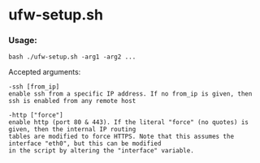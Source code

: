 
# ufw-setup.sh

### Usage: 

    bash ./ufw-setup.sh -arg1 -arg2 ...

Accepted arguments: 

    -ssh [from_ip]
    enable ssh from a specific IP address. If no from_ip is given, then ssh is enabled from any remote host

    -http ["force"]
    enable http (port 80 & 443). If the literal "force" (no quotes) is given, then the internal IP routing 
    tables are modified to force HTTPS. Note that this assumes the interface "eth0", but this can be modified 
    in the script by altering the "interface" variable.
